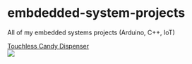 # embdedded-system-projects
All of my embedded systems projects (Arduino, C++, IoT) <br>

<a href="https://www.instructables.com/Mini-Touchless-Candy-Dispenser/">Touchless Candy Dispenser</a><br>
<img src="url(https://content.instructables.com/F2Z/MM03/LDLOIKUY/F2ZMM03LDLOIKUY.jpg?auto=webp&frame=1&width=1024&height=1024&fit=bounds&md=cbc6ce909382cb5d9148b32ee6a391c6)">
